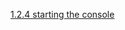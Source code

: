 [1.2.4 starting the console](/appium/01_ruby_appium_native_ios_automation/02_appium_ruby_console/04_starting_the_console.md)